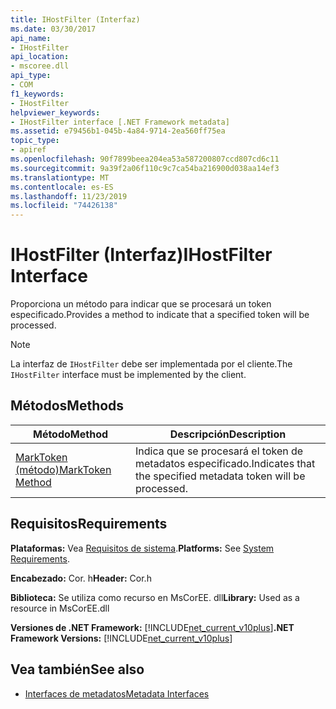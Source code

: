 ```yaml
---
title: IHostFilter (Interfaz)
ms.date: 03/30/2017
api_name:
- IHostFilter
api_location:
- mscoree.dll
api_type:
- COM
f1_keywords:
- IHostFilter
helpviewer_keywords:
- IHostFilter interface [.NET Framework metadata]
ms.assetid: e79456b1-045b-4a84-9714-2ea560ff75ea
topic_type:
- apiref
ms.openlocfilehash: 90f7899beea204ea53a587200807ccd807cd6c11
ms.sourcegitcommit: 9a39f2a06f110c9c7ca54ba216900d038aa14ef3
ms.translationtype: MT
ms.contentlocale: es-ES
ms.lasthandoff: 11/23/2019
ms.locfileid: "74426138"
---
```

# <a name="ihostfilter-interface"></a><span data-ttu-id="e2b41-102">IHostFilter (Interfaz)</span><span class="sxs-lookup"><span data-stu-id="e2b41-102">IHostFilter Interface</span></span>
<span data-ttu-id="e2b41-103">Proporciona un método para indicar que se procesará un token especificado.</span><span class="sxs-lookup"><span data-stu-id="e2b41-103">Provides a method to indicate that a specified token will be processed.</span></span>  
  
> [!NOTE]
> <span data-ttu-id="e2b41-104">La interfaz de `IHostFilter` debe ser implementada por el cliente.</span><span class="sxs-lookup"><span data-stu-id="e2b41-104">The `IHostFilter` interface must be implemented by the client.</span></span>  
  
## <a name="methods"></a><span data-ttu-id="e2b41-105">Métodos</span><span class="sxs-lookup"><span data-stu-id="e2b41-105">Methods</span></span>  
  
|<span data-ttu-id="e2b41-106">Método</span><span class="sxs-lookup"><span data-stu-id="e2b41-106">Method</span></span>|<span data-ttu-id="e2b41-107">Descripción</span><span class="sxs-lookup"><span data-stu-id="e2b41-107">Description</span></span>|  
|------------|-----------------|  
|[<span data-ttu-id="e2b41-108">MarkToken (método)</span><span class="sxs-lookup"><span data-stu-id="e2b41-108">MarkToken Method</span></span>](../../../../docs/framework/unmanaged-api/metadata/ihostfilter-marktoken-method.md)|<span data-ttu-id="e2b41-109">Indica que se procesará el token de metadatos especificado.</span><span class="sxs-lookup"><span data-stu-id="e2b41-109">Indicates that the specified metadata token will be processed.</span></span>|  
  
## <a name="requirements"></a><span data-ttu-id="e2b41-110">Requisitos</span><span class="sxs-lookup"><span data-stu-id="e2b41-110">Requirements</span></span>  
 <span data-ttu-id="e2b41-111">**Plataformas:** Vea [Requisitos de sistema](../../../../docs/framework/get-started/system-requirements.md).</span><span class="sxs-lookup"><span data-stu-id="e2b41-111">**Platforms:** See [System Requirements](../../../../docs/framework/get-started/system-requirements.md).</span></span>  
  
 <span data-ttu-id="e2b41-112">**Encabezado:** Cor. h</span><span class="sxs-lookup"><span data-stu-id="e2b41-112">**Header:** Cor.h</span></span>  
  
 <span data-ttu-id="e2b41-113">**Biblioteca:** Se utiliza como recurso en MsCorEE. dll</span><span class="sxs-lookup"><span data-stu-id="e2b41-113">**Library:** Used as a resource in MsCorEE.dll</span></span>  
  
 <span data-ttu-id="e2b41-114">**Versiones de .NET Framework:** [!INCLUDE[net_current_v10plus](../../../../includes/net-current-v10plus-md.md)]</span><span class="sxs-lookup"><span data-stu-id="e2b41-114">**.NET Framework Versions:** [!INCLUDE[net_current_v10plus](../../../../includes/net-current-v10plus-md.md)]</span></span>  
  
## <a name="see-also"></a><span data-ttu-id="e2b41-115">Vea también</span><span class="sxs-lookup"><span data-stu-id="e2b41-115">See also</span></span>

- [<span data-ttu-id="e2b41-116">Interfaces de metadatos</span><span class="sxs-lookup"><span data-stu-id="e2b41-116">Metadata Interfaces</span></span>](../../../../docs/framework/unmanaged-api/metadata/metadata-interfaces.md)
